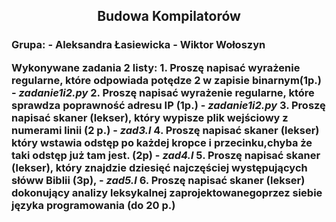 <h2 align="center">
    Budowa Kompilatorów
</h2>

<h3 align="left">Grupa:
- Aleksandra Łasiewicka
- Wiktor Wołoszyn

Wykonywane zadania 2 listy:
    1. Proszę napisać wyrażenie regularne, które odpowiada potędze 2 w zapisie binarnym(1p.) - <i>zadanie1i2.py</i>
2. Proszę napisać wyrażenie regularne, które sprawdza poprawność adresu IP (1p.) - <i>zadanie1i2.py</i>
3. Proszę napisać skaner (lekser), który wypisze plik wejściowy z numerami linii (2 p.) - <i>zad3.l</i>
4. Proszę napisać skaner (lekser) który wstawia odstęp po każdej kropce i przecinku,chyba że taki odstęp już tam jest. (2p) - <i>zad4.l</i>
5. Proszę napisać skaner (lekser), który znajdzie dziesięć najczęściej występujących słóww Biblii (3p), - <i>zad5.l</i>
6. Proszę   napisać   skaner   (lekser)   dokonujący   analizy   leksykalnej   zaprojektowanegoprzez siebie języka programowania (do 20 p.)
</h3>








